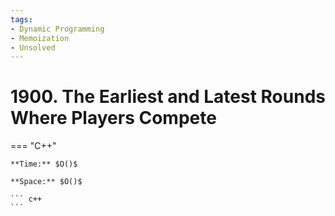 ```yaml
---
tags:
- Dynamic Programming
- Memoization
- Unsolved
---
```



# 1900. The Earliest and Latest Rounds Where Players Compete

=== "C++"

    **Time:** $O()$

    **Space:** $O()$

    ``` c++
    ```